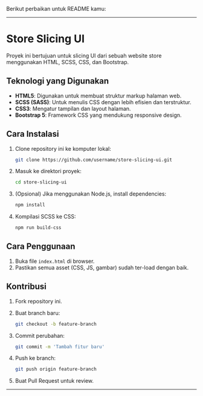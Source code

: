Berikut perbaikan untuk README kamu:

---

# Store Slicing UI

Proyek ini bertujuan untuk slicing UI dari sebuah website store menggunakan HTML, SCSS, CSS, dan Bootstrap.

## Teknologi yang Digunakan

- **HTML5**: Digunakan untuk membuat struktur markup halaman web.
- **SCSS (SASS)**: Untuk menulis CSS dengan lebih efisien dan terstruktur.
- **CSS3**: Mengatur tampilan dan layout halaman.
- **Bootstrap 5**: Framework CSS yang mendukung responsive design.

## Cara Instalasi

1. Clone repository ini ke komputer lokal:

   ```bash
   git clone https://github.com/username/store-slicing-ui.git
   ```

2. Masuk ke direktori proyek:

   ```bash
   cd store-slicing-ui
   ```

3. (Opsional) Jika menggunakan Node.js, install dependencies:

   ```bash
   npm install
   ```

4. Kompilasi SCSS ke CSS:

   ```bash
   npm run build-css
   ```

## Cara Penggunaan

1. Buka file `index.html` di browser.
2. Pastikan semua asset (CSS, JS, gambar) sudah ter-load dengan baik.

## Kontribusi

1. Fork repository ini.
2. Buat branch baru: 

   ```bash
   git checkout -b feature-branch
   ```

3. Commit perubahan:

   ```bash
   git commit -m 'Tambah fitur baru'
   ```

4. Push ke branch:

   ```bash
   git push origin feature-branch
   ```

5. Buat Pull Request untuk review.

---
